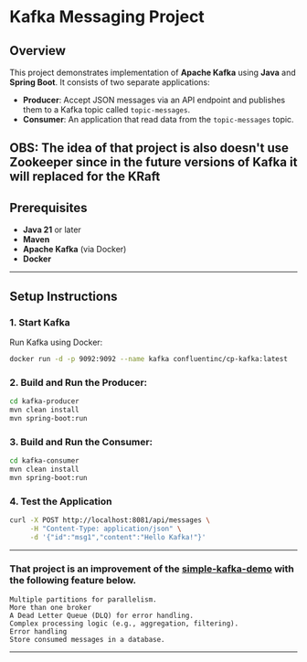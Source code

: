 # Kafka Messaging Project

## Overview

This project demonstrates implementation of **Apache Kafka** using **Java** and **Spring Boot**. It consists of two separate applications:

- **Producer**: Accept JSON messages via an API endpoint and publishes them to a Kafka topic called `topic-messages`.
- **Consumer**: An application that read data from the `topic-messages` topic.

OBS: The idea of that project is also doesn't use Zookeeper since in the future versions of Kafka it will replaced for the KRaft
---

## Prerequisites

- **Java 21** or later
- **Maven**
- **Apache Kafka** (via Docker)
- **Docker**

---

## Setup Instructions

### 1. Start Kafka

Run Kafka using Docker:
```bash
docker run -d -p 9092:9092 --name kafka confluentinc/cp-kafka:latest
```

### 2. Build and Run the Producer:
```bash
cd kafka-producer
mvn clean install
mvn spring-boot:run
```

### 3. Build and Run the Consumer:
```bash
cd kafka-consumer
mvn clean install
mvn spring-boot:run
```

### 4. Test the Application
```bash
curl -X POST http://localhost:8081/api/messages \
     -H "Content-Type: application/json" \
     -d '{"id":"msg1","content":"Hello Kafka!"}'
```

--- 

### That project is an improvement of the [simple-kafka-demo](https://github.com/Lucas-pugliese-barros/simple-kafka-demo) with the following feature below.

```
Multiple partitions for parallelism.
More than one broker
A Dead Letter Queue (DLQ) for error handling.
Complex processing logic (e.g., aggregation, filtering).
Error handling
Store consumed messages in a database.
```

---

